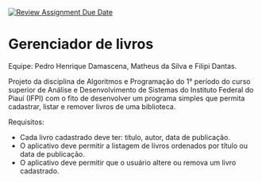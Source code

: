 [![Review Assignment Due Date](https://classroom.github.com/assets/deadline-readme-button-24ddc0f5d75046c5622901739e7c5dd533143b0c8e959d652212380cedb1ea36.svg)](https://classroom.github.com/a/UFN7TVW9)

# Gerenciador de livros
Equipe: Pedro Henrique Damascena, Matheus da Silva e Filipi Dantas.

Projeto da disciplina de Algoritmos e Programação do 1° período do curso superior de Análise e Desenvolvimento de Sistemas do Instituto Federal do Piauí (IFPI) com o fito de desenvolver um programa simples que permita cadastrar, listar e remover livros de uma biblioteca.

Requisitos: 
- Cada livro cadastrado deve ter: título, autor, data de publicação.
- O aplicativo deve permitir a listagem de livros ordenados por título ou data de publicação.
- O aplicativo deve permitir que o usuário altere ou remova um livro cadastrado.
